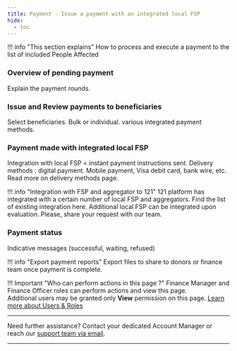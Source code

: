 ```yaml
---
title: Payment - Issue a payment with an integrated local FSP
hide:
  - toc
---
```


!!! info "This section explains"
    How to process and execute a payment to the list of included People Affected


### Overview of pending payment

Explain the payment rounds.

### Issue and Review payments to beneficiaries

Select beneficiaries. Bulk or individual.
various integrated payment methods.

### Payment made with integrated local FSP

Integration with local FSP = instant payment instructions sent.
Delivery methods : digital payment. Mobile payment, Visa debit card, bank wire, etc. Read more on delivery methods page.

!!! info "Integration with FSP and aggregator to 121"
    121 platform has integrated with a certain number of local FSP and aggregators. Find the list of existing integration here.
    Additional local FSP can be integrated upon evaluation. Please, share your request with our team.

### Payment status

Indicative messages (successful, waiting, refused)

!!! info "Export payment reports"
    Export files to share to donors or finance team once payment is complete.

!!! Important "Who can perform actions in this page ?"
    Finance Manager and Finance Officer roles can perform actions and view this page.  
    Additional users may be granted only **View** permission on this page. [Learn more about Users & Roles](../users/users-roles-page.md)

___
Need further assistance? Contact your dedicated Account Manager or reach our [support team via email](mailto:support@121.global).
___
